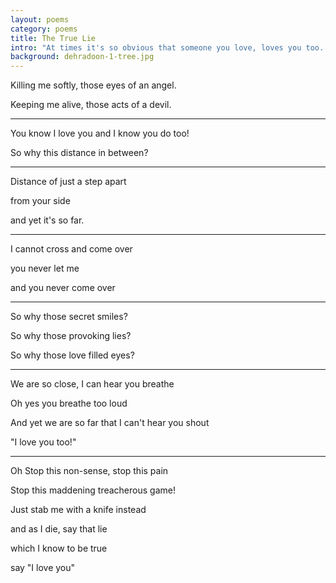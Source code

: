 ```yaml
---
layout: poems
category: poems 
title: The True Lie 
intro: "At times it's so obvious that someone you love, loves you too. So what keeps them from admitting it? Saying it? Why the distance? Turns out it's nothing more than internal conflicts."
background: dehradoon-1-tree.jpg
---
```


Killing me softly, those eyes of an angel.

Keeping me alive, those acts of a devil.

----

You know I love you and I know you do too!

So why this distance in between?

----

Distance of just a step apart

from your side

and yet it's so far.

----

I cannot cross and come over

you never let me

and you never come over

----

So why those secret smiles?

So why those provoking lies?

So why those love filled eyes?

----

We are so close, I can hear you breathe

Oh yes you breathe too loud

And yet we are so far that I can't hear you shout

"I love you too!"

----

Oh Stop this non-sense, stop this pain

Stop this maddening treacherous game!

Just stab me with a knife instead

and as I die, say that lie

which I know to be true

say "I love you"
